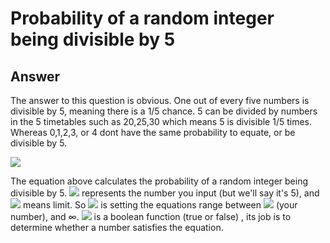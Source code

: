 # Probability of a random integer being divisible by 5
## Answer
The answer to this question is obvious. One out of every five numbers is divisible by 5, meaning there is a 1/5 chance. 5 can be divided by numbers in the 5 timetables such as 20,25,30 which means 5 is divisible 1/5 times. Whereas 0,1,2,3, or 4 dont have the same probability to equate, or be divisible by 5. 

![](https://i.imgur.com/acvIzhu.png)

The equation above calculates the probability of a random integer being divisible by 5. ![](https://i.imgur.com/EGWXRdV.png) represents the number you input (but we'll say it's 5), and ![](https://i.imgur.com/aZspNVM.png) means limit. So ![](https://i.imgur.com/PLA3gdX.png) is setting the equations range between ![](https://i.imgur.com/EGWXRdV.png) (your number), and ∞. ![](https://i.imgur.com/vzfoBmo.png) is a boolean function (true or false) , its job is to determine whether a number satisfies the equation.  

